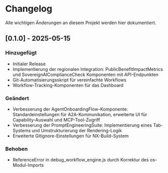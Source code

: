 # Changelog

Alle wichtigen Änderungen an diesem Projekt werden hier dokumentiert.

## [0.1.0] - 2025-05-15

### Hinzugefügt
- Initialer Release
- Implementierung der regionalen Integration: PublicBenefitImpactMetrics und SovereignAIComplianceCheck Komponenten mit API-Endpunkten
- Git-Automatisierungsskript für vereinfachte Workflows
- Workflow-Tracking-Komponenten für das Dashboard

### Geändert
- Verbesserung der AgentOnboardingFlow-Komponente: Standardeinstellungen für A2A-Kommunikation, erweiterte UI für Capability-Auswahl und MCP-Tool-Zugriff
- Verbesserung der PromptEngineeringSuite: Implementierung eines Tab-Systems und Umstrukturierung der Rendering-Logik
- Erweiterte Gitignore-Einstellungen für NX-Build-System

### Behoben
- ReferenceError in debug_workflow_engine.js durch Korrektur des os-Modul-Imports
